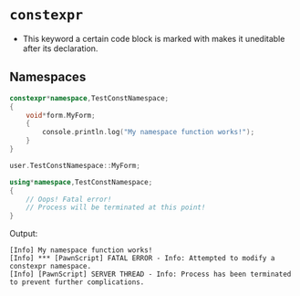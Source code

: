 # `constexpr`

- This keyword a certain code block is marked with makes it uneditable after its declaration.

## Namespaces

```cpp
constexpr*namespace,TestConstNamespace;
{
	void*form.MyForm;
	{
		console.println.log("My namespace function works!");
	}
}

user.TestConstNamespace::MyForm;

using*namespace,TestConstNamespace;
{
	// Oops! Fatal error!
	// Process will be terminated at this point!
}
```

Output:

```
[Info] My namespace function works!
[Info] *** [PawnScript] FATAL ERROR - Info: Attempted to modify a constexpr namespace.
[Info] [PawnScript] SERVER THREAD - Info: Process has been terminated to prevent further complications.
```